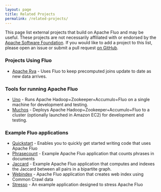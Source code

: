 ```yaml
---
layout: page
title: Related Projects
permalink: /related-projects/
---
```


This page list external projects that build on Apache Fluo and may be useful.
These projects are not necessarily affiliated with or endorsed by the 
[Apache Software Foundation][asf]. If you would like to add a project to this 
list, please open an issue or submit a pull request [on GitHub][web-ghr].

### Projects Using Fluo

* [Apache Rya][Rya] - Uses Fluo to keep precomputed joins update to date as new data arrives.

### Tools for running Apache Fluo

* [Uno] - Runs Apache Hadoop+Zookeeper+Accumulo+Fluo on a single machine for development and testing.
* [Muchos] - Deploys Apache Hadoop+Zookeeper+Accumulo+Fluo to a cluster (optionally launched in Amazon EC2) for development and testing.

### Example Fluo applications

* [Quickstart] - Enables you to quickly get started writing code that uses Apache Fluo
* [Phrasecount] - Example Apache Fluo application that counts phrases in documents
* [Jaccard] - Example Apache Fluo application that computes and indexes the Jaccard between all pairs in a bipartite graph.
* [Webindex] - Apache Fluo application that creates web index using Common Crawl data
* [Stresso] - An example application designed to stress Apache Fluo

[asf]: https://www.apache.org/
[Fluo]: https://github.com/apache/fluo
[Fluo Recipes]: https://github.com/apache/fluo-recipes
[Muchos]: https://github.com/astralway/muchos
[Uno]: https://github.com/astralway/uno
[Webindex]: https://github.com/astralway/webindex
[Stresso]: https://github.com/astralway/stresso
[Quickstart]: https://github.com/astralway/quickstart
[Phrasecount]: https://github.com/astralway/phrasecount
[Jaccard]: https://github.com/keith-turner/jaccard
[web-ghr]: https://github.com/apache/fluo-website
[Rya]: https://rya.apache.org
